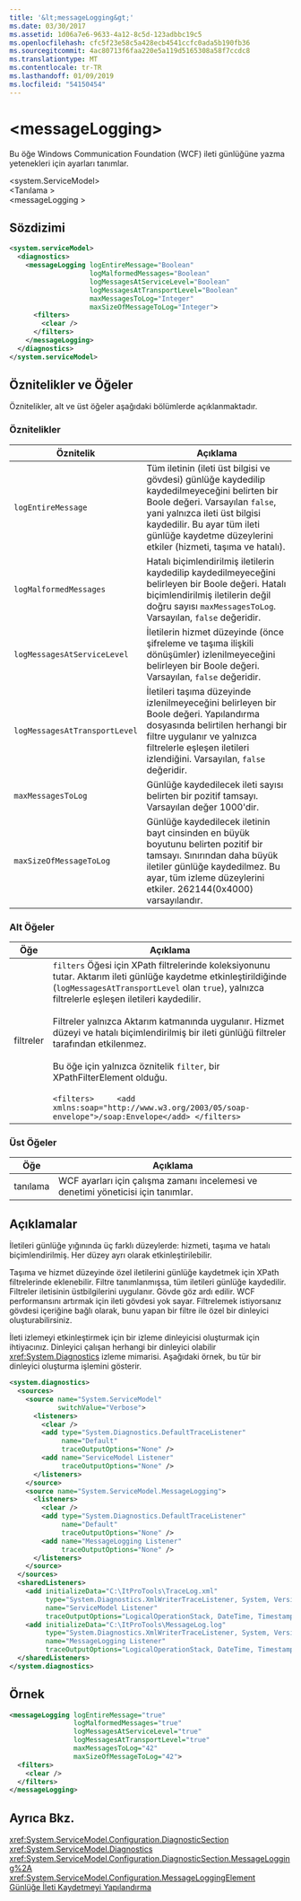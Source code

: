 ```yaml
---
title: '&lt;messageLogging&gt;'
ms.date: 03/30/2017
ms.assetid: 1d06a7e6-9633-4a12-8c5d-123adbbc19c5
ms.openlocfilehash: cfc5f23e58c5a428ecb4541ccfc0ada5b190fb36
ms.sourcegitcommit: 4ac80713f6faa220e5a119d5165308a58f7ccdc8
ms.translationtype: MT
ms.contentlocale: tr-TR
ms.lasthandoff: 01/09/2019
ms.locfileid: "54150454"
---
```

# <a name="ltmessagelogginggt"></a>&lt;messageLogging&gt;
Bu öğe Windows Communication Foundation (WCF) ileti günlüğüne yazma yetenekleri için ayarları tanımlar.  
  
 \<system.ServiceModel>  
\<Tanılama >  
\<messageLogging >  
  
## <a name="syntax"></a>Sözdizimi  
  
```xml  
<system.serviceModel>
  <diagnostics>
    <messageLogging logEntireMessage="Boolean"
                    logMalformedMessages="Boolean"
                    logMessagesAtServiceLevel="Boolean"
                    logMessagesAtTransportLevel="Boolean"
                    maxMessagesToLog="Integer"
                    maxSizeOfMessageToLog="Integer">
      <filters>
        <clear />
      </filters>
    </messageLogging>
  </diagnostics>
</system.serviceModel>
```  
  
## <a name="attributes-and-elements"></a>Öznitelikler ve Öğeler  
 Öznitelikler, alt ve üst öğeler aşağıdaki bölümlerde açıklanmaktadır.  
  
### <a name="attributes"></a>Öznitelikler  
  
|Öznitelik|Açıklama|  
|---------------|-----------------|  
|`logEntireMessage`|Tüm iletinin (ileti üst bilgisi ve gövdesi) günlüğe kaydedilip kaydedilmeyeceğini belirten bir Boole değeri. Varsayılan `false`, yani yalnızca ileti üst bilgisi kaydedilir. Bu ayar tüm ileti günlüğe kaydetme düzeylerini etkiler (hizmeti, taşıma ve hatalı).|  
|`logMalformedMessages`|Hatalı biçimlendirilmiş iletilerin kaydedilip kaydedilmeyeceğini belirleyen bir Boole değeri. Hatalı biçimlendirilmiş iletilerin değil doğru sayısı `maxMessagesToLog`. Varsayılan, `false` değeridir.|  
|`logMessagesAtServiceLevel`|İletilerin hizmet düzeyinde (önce şifreleme ve taşıma ilişkili dönüşümler) izlenilmeyeceğini belirleyen bir Boole değeri. Varsayılan, `false` değeridir.|  
|`logMessagesAtTransportLevel`|İletileri taşıma düzeyinde izlenilmeyeceğini belirleyen bir Boole değeri. Yapılandırma dosyasında belirtilen herhangi bir filtre uygulanır ve yalnızca filtrelerle eşleşen iletileri izlendiğini. Varsayılan, `false` değeridir.|  
|`maxMessagesToLog`|Günlüğe kaydedilecek ileti sayısı belirten bir pozitif tamsayı. Varsayılan değer 1000'dir.|  
|`maxSizeOfMessageToLog`|Günlüğe kaydedilecek iletinin bayt cinsinden en büyük boyutunu belirten pozitif bir tamsayı. Sınırından daha büyük iletiler günlüğe kaydedilmez. Bu ayar, tüm izleme düzeylerini etkiler. 262144(0x4000) varsayılandır.|  
  
### <a name="child-elements"></a>Alt Öğeler  
  
|Öğe|Açıklama|  
|-------------|-----------------|  
|filtreler|`filters` Öğesi için XPath filtrelerinde koleksiyonunu tutar. Aktarım ileti günlüğe kaydetme etkinleştirildiğinde (`logMessagesAtTransportLevel` olan `true`), yalnızca filtrelerle eşleşen iletileri kaydedilir.<br /><br /> Filtreler yalnızca Aktarım katmanında uygulanır. Hizmet düzeyi ve hatalı biçimlendirilmiş bir ileti günlüğü filtreler tarafından etkilenmez.<br /><br /> Bu öğe için yalnızca öznitelik `filter`, bir XPathFilterElement olduğu.<br /><br /> `<filters>     <add xmlns:soap="http://www.w3.org/2003/05/soap-envelope">/soap:Envelope</add> </filters>`|  
  
### <a name="parent-elements"></a>Üst Öğeler  
  
|Öğe|Açıklama|  
|-------------|-----------------|  
|tanılama|WCF ayarları için çalışma zamanı incelemesi ve denetimi yöneticisi için tanımlar.|  
  
## <a name="remarks"></a>Açıklamalar  
 İletileri günlüğe yığınında üç farklı düzeylerde: hizmeti, taşıma ve hatalı biçimlendirilmiş. Her düzey ayrı olarak etkinleştirilebilir.  
  
 Taşıma ve hizmet düzeyinde özel iletilerini günlüğe kaydetmek için XPath filtrelerinde eklenebilir. Filtre tanımlanmışsa, tüm iletileri günlüğe kaydedilir. Filtreler iletisinin üstbilgilerini uygulanır. Gövde göz ardı edilir. WCF performansını artırmak için ileti gövdesi yok sayar. Filtrelemek istiyorsanız gövdesi içeriğine bağlı olarak, bunu yapan bir filtre ile özel bir dinleyici oluşturabilirsiniz.  
  
 İleti izlemeyi etkinleştirmek için bir izleme dinleyicisi oluşturmak için ihtiyacınız. Dinleyici çalışan herhangi bir dinleyici olabilir <xref:System.Diagnostics> izleme mimarisi. Aşağıdaki örnek, bu tür bir dinleyici oluşturma işlemini gösterir.  
  
```xml  
<system.diagnostics>
  <sources>
    <source name="System.ServiceModel"
            switchValue="Verbose">
      <listeners>
        <clear />
        <add type="System.Diagnostics.DefaultTraceListener"
             name="Default"
             traceOutputOptions="None" />
        <add name="ServiceModel Listener"
             traceOutputOptions="None" />
      </listeners>
    </source>
    <source name="System.ServiceModel.MessageLogging">
      <listeners>
        <clear />
        <add type="System.Diagnostics.DefaultTraceListener"
             name="Default"
             traceOutputOptions="None" />
        <add name="MessageLogging Listener"
             traceOutputOptions="None" />
      </listeners>
    </source>
  </sources>
  <sharedListeners>
    <add initializeData="C:\ItProTools\TraceLog.xml"
         type="System.Diagnostics.XmlWriterTraceListener, System, Version=2.0.0.0, Culture=neutral, PublicKeyToken=b77a5c561934e089"
         name="ServiceModel Listener"
         traceOutputOptions="LogicalOperationStack, DateTime, Timestamp, ProcessId, ThreadId, Callstack" />
    <add initializeData="C:\ItProTools\MessageLog.log"
         type="System.Diagnostics.XmlWriterTraceListener, System, Version=2.0.0.0, Culture=neutral, PublicKeyToken=b77a5c561934e089"
         name="MessageLogging Listener"
         traceOutputOptions="LogicalOperationStack, DateTime, Timestamp, ProcessId, ThreadId, Callstack" />
  </sharedListeners>
</system.diagnostics>
```  
  
## <a name="example"></a>Örnek  
  
```xml  
<messageLogging logEntireMessage="true"
                logMalformedMessages="true"
                logMessagesAtServiceLevel="true"
                logMessagesAtTransportLevel="true"
                maxMessagesToLog="42"
                maxSizeOfMessageToLog="42">
  <filters>
    <clear />
  </filters>
</messageLogging>
```  
  
## <a name="see-also"></a>Ayrıca Bkz.  
 <xref:System.ServiceModel.Configuration.DiagnosticSection>  
 <xref:System.ServiceModel.Diagnostics>  
 <xref:System.ServiceModel.Configuration.DiagnosticSection.MessageLogging%2A>  
 <xref:System.ServiceModel.Configuration.MessageLoggingElement>  
 [Günlüğe İleti Kaydetmeyi Yapılandırma](../../../../../docs/framework/wcf/diagnostics/configuring-message-logging.md)
